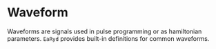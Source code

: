 # Waveform

Waveforms are signals used in pulse programming or as hamiltonian parameters.
`EaRyd` provides built-in definitions for common waveforms. 